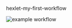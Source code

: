 hexlet-my-first-workflow

![example workflow](https://github.com/fyodor91/hexlet-my-first-workflow/actions/workflows/hello-world.yml/badge.svg)
